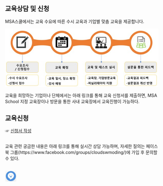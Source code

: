 ## 교육상담 및 신청

MSA스쿨에서는 교육 수요에 따른 수시 교육과 기업별 맞춤 교육을 제공합니다.

 ![](/contents/05_커뮤니티/04/image1.jpg)

교육을 희망하는 기업이나 단체에서는 아래 링크를 통해 교육 신청서를 제출하면, MSA School 지정 교육장이나 방문을 통한 사내 교육장에서 교육진행이 가능하다. 
<br/> 

## 교육신청  

☞ [신청서 작성](https://docs.google.com/forms/d/1lXuc2MdKI4CaqF8h0DAFp6phrUS3qBm1bhxL9Oezrk0/edit "신청서작성")

<br/>
교육 관련 궁금한 내용은 아래 링크를 통해 실시간 상담 가능하며, 자세한 질의는 페이스북 그룹(https://www.facebook.com/groups/cloudswmoding/)에 가입 후 문의할 수 있다.
<br/><br/>

[![실시간 상담](/contents/05_커뮤니티/04/image2.jpg)](/contents/05_커뮤니티/04/image2.jpg/ "실시간 상담")
